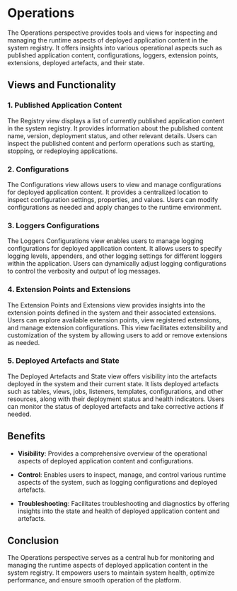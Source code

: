# Operations

The Operations perspective provides tools and views for inspecting and managing the runtime aspects of deployed application content in the system registry. It offers insights into various operational aspects such as published application content, configurations, loggers, extension points, extensions, deployed artefacts, and their state.

## Views and Functionality

### 1. Published Application Content

The Registry view displays a list of currently published application content in the system registry. It provides information about the published content name, version, deployment status, and other relevant details. Users can inspect the published content and perform operations such as starting, stopping, or redeploying applications.

### 2. Configurations

The Configurations view allows users to view and manage configurations for deployed application content. It provides a centralized location to inspect configuration settings, properties, and values. Users can modify configurations as needed and apply changes to the runtime environment.

### 3. Loggers Configurations

The Loggers Configurations view enables users to manage logging configurations for deployed application content. It allows users to specify logging levels, appenders, and other logging settings for different loggers within the application. Users can dynamically adjust logging configurations to control the verbosity and output of log messages.

### 4. Extension Points and Extensions

The Extension Points and Extensions view provides insights into the extension points defined in the system and their associated extensions. Users can explore available extension points, view registered extensions, and manage extension configurations. This view facilitates extensibility and customization of the system by allowing users to add or remove extensions as needed.

### 5. Deployed Artefacts and State

The Deployed Artefacts and State view offers visibility into the artefacts deployed in the system and their current state. It lists deployed artefacts such as tables, views, jobs, listeners, templates, configurations, and other resources, along with their deployment status and health indicators. Users can monitor the status of deployed artefacts and take corrective actions if needed.

## Benefits

- **Visibility**: Provides a comprehensive overview of the operational aspects of deployed application content and configurations.
  
- **Control**: Enables users to inspect, manage, and control various runtime aspects of the system, such as logging configurations and deployed artefacts.
  
- **Troubleshooting**: Facilitates troubleshooting and diagnostics by offering insights into the state and health of deployed application content and artefacts.

## Conclusion

The Operations perspective serves as a central hub for monitoring and managing the runtime aspects of deployed application content in the system registry. It empowers users to maintain system health, optimize performance, and ensure smooth operation of the platform.

